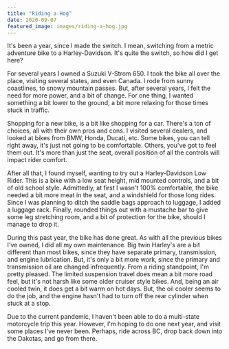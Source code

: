 ```yaml
---
title: "Riding a Hog"
date: 2020-09-07
featured_image: images/riding-a-hog.jpg
---
```


It's been a year, since I made the switch. I mean, switching from a metric adventure bike to a Harley-Davidson. It's quite the switch, so how did I get here?

For several years I owned a Suzuki V-Strom 650. I took the bike all over the place, visiting several states, and even Canada. I rode from sunny coastlines, to snowy mountain passes. But, after several years, I felt the need for more power, and a bit of change. For one thing, I wanted something a bit lower to the ground, a bit more relaxing for those times stuck in traffic.

Shopping for a new bike, is a bit like shopping for a car. There's a ton of choices, all with their own pros and cons. I visited several dealers, and looked at bikes from BMW, Honda, Ducati, etc. Some bikes, you can tell right away, it's just not going to be comfortable. Others, you've got to feel them out. It's more than just the seat, overall position of all the controls will impact rider comfort.

After all that, I found myself, wanting to try out a Harley-Davidson Low Rider. This is a bike with a low seat height, mid mounted controls, and a bit of old school style. Admittedly, at first I wasn't 100% comfortable, the bike needed a bit more meat in the seat, and a windshield for those long rides. Since I was planning to ditch the saddle bags approach to luggage, I added a luggage rack. Finally, rounded things out with a mustache bar to give some leg stretching room, and a bit of protection for the bike, should I manage to drop it.

During this past year, the bike has done great. As with all the previous bikes I've owned, I did all my own maintenance. Big twin Harley's are a bit different than most bikes, since they have separate primary, transmission, and engine lubrication. But, it's only a bit more work, since the primary and transmission oil are changed infrequently. From a riding standpoint, I'm pretty pleased. The limited suspension travel does mean a bit more road feel, but it's not harsh like some older cruiser style bikes. And, being an air cooled twin, it does get a bit warm on hot days. But, the oil cooler seems to do the job, and the engine hasn't had to turn off the rear cylinder when stuck at a stop.

Due to the current pandemic, I haven't been able to do a multi-state motorcycle trip this year. However, I'm hoping to do one next year, and visit some places I've never been. Perhaps, ride across BC, drop back down into the Dakotas, and go from there.
